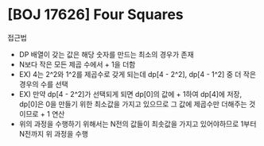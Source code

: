 # [BOJ 17626] Four Squares

접근법

- DP 배열이 갖는 값은 해당 숫자를 만드는 최소의 경우가 존재
- N보다 작은 모든 제곱 수에서 + 1을 더함
- EX) 4는 2^2와 1^2를 제곱수로 갖게 되는데 dp[4 - 2^2], dp[4 - 1^2] 중 더 작은 경우의 수를 선택
- EX) 만약 dp[4 - 2^2]가 선택되게 되면 dp[0]의 값에 + 1하여 dp[4]에 저장, dp[0]은 0을 만들기 위한 최소값을 가지고 있으므로 그 값에 제곱수만 더해주는 것이므로 + 1 연산
- 위의 과정을 수행하기 위해서는 N전의 값들이 최솟값을 가지고 있어야하므로 1부터 N전까지 위 과정을 수행